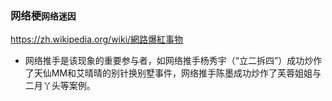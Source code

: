 ### 网络梗`网络迷因`
https://zh.wikipedia.org/wiki/網路爆紅事物
- 网络推手是该现象的重要参与者，如网络推手杨秀宇（“立二拆四”）成功炒作了天仙MM和艾晴晴的别针换别墅事件，网络推手陈墨成功炒作了芙蓉姐姐与二月丫头等案例。